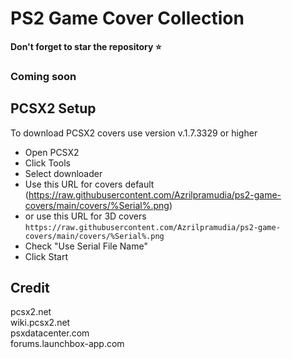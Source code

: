 # PS2 Game Cover Collection

**Don't forget to star the repository ⭐**
### Coming soon

## PCSX2 Setup

To download PCSX2 covers use version v.1.7.3329 or higher

* Open PCSX2
* Click Tools
* Select downloader
* Use this URL for covers default
(https://raw.githubusercontent.com/Azrilpramudia/ps2-game-covers/main/covers/%Serial%.png) 
* or use this URL for 3D covers
```https://raw.githubusercontent.com/Azrilpramudia/ps2-game-covers/main/covers/%Serial%.png```
* Check "Use Serial File Name"
* Click Start

## Credit
pcsx2.net <br>
wiki.pcsx2.net <br>
psxdatacenter.com <br>
forums.launchbox-app.com <br>

